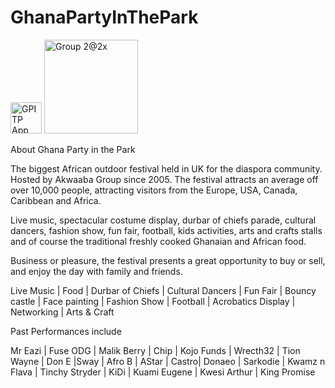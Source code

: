 # GhanaPartyInThePark



<img width="50" alt="GPITP App Logo@1x 1@2x" src="https://user-images.githubusercontent.com/71550013/122685011-e6dce000-d200-11eb-9c80-8f078993111a.png">

<img width="150" alt="Group 2@2x" src="https://user-images.githubusercontent.com/71550013/122685024-feb46400-d200-11eb-8710-a496f77b2ab2.png">




About Ghana Party in the Park


 The biggest African outdoor festival held in UK for the diaspora community. Hosted by Akwaaba Group since 2005. The festival attracts an average off over 10,000 people, attracting visitors from the Europe, USA, Canada, Caribbean and Africa.


Live music, spectacular costume display, durbar of chiefs parade, cultural dancers, fashion show, fun fair, football, kids activities, arts and crafts stalls and of course the traditional freshly cooked Ghanaian and African food.


Business or pleasure, the festival presents a great opportunity to buy or sell, and enjoy the day with family and friends.


Live Music | Food | Durbar of Chiefs | Cultural Dancers | Fun Fair | Bouncy castle | Face painting | Fashion Show | Football | Acrobatics Display | Networking | Arts & Craft


Past Performances include

Mr Eazi | Fuse ODG | Malik Berry | Chip | Kojo Funds | Wrecth32 | Tion Wayne | Don E |Sway | Afro B | AStar | Castro| Donaeo | Sarkodie | Kwamz n Flava | Tinchy Stryder | KiDi | Kuami Eugene | Kwesi Arthur | King Promise
